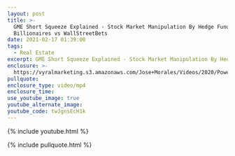 ```yaml
---
layout: post
title: >-
  GME Short Squeeze Explained - Stock Market Manipulation By Hedge Fund
  Billionaires vs WallStreetBets
date: 2021-02-17 01:39:00
tags:
  - Real Estate
excerpt: GME Short Squeeze Explained - Stock Market Manipulation By Hedge Fund
enclosure: >-
  https://vyralmarketing.s3.amazonaws.com/Jose+Morales/Videos/2020/Power+Up+Your+Depreciation+Formula+with+Andrew+Kiefer.mp4
pullquote:
enclosure_type: video/mp4
enclosure_time:
use_youtube_image: true
youtube_alternate_image:
youtube_code: twJgnsEcH1k
---
```


{% include youtube.html %}

{% include pullquote.html %}

